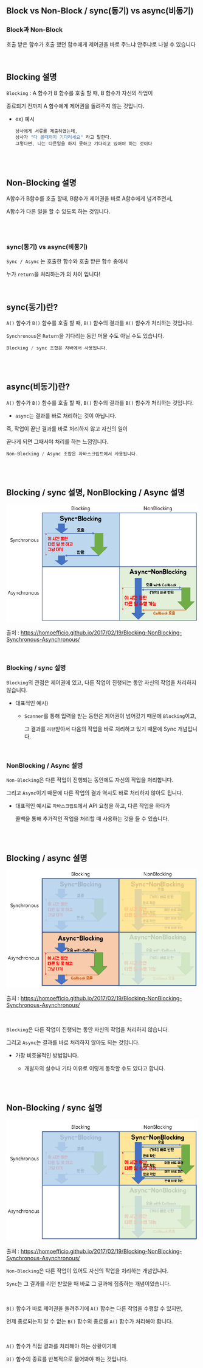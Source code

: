 ## Block vs Non-Block / sync(동기) vs async(비동기)



### Block과 Non-Block

호출 받은 함수가 호출 했던 함수에게 제어권을 바로 주느냐 안주냐로 나뉠 수 있습니다

<br/>

## Blocking 설명

`Blocking` : A 함수가 B 함수를 호출 할 때, B 함수가 자신의 작업이 

종료되기 전까지 A 함수에게 제어권을 돌려주지 않는 것입니다.

- ex) 예시
    
    ```java
    상사에게 서류를 제출하였는데, 
    상사가 "다 볼때까지 기다리세요" 라고 말한다.
    그렇다면, 나는 다른일을 하지 못하고 기다리고 있어야 하는 것이다
    ```

<br/><br/>

## Non-Blocking 설명

A함수가 B함수를 호출 할때, B함수가 제어권을 바로 A함수에게 넘겨주면서, 

A함수가 다른 일을 할 수 있도록 하는 것입니다.

<br/><br/>

### sync(동기) vs async(비동기)

`Sync / Async` 는 호출한 함수와 호출 받은 함수 중에서 

누가 `return`을 처리하는가 의 차이 입니다!

<br/>

## sync(동기)란?

`A()` 함수가 `B()` 함수를 호출 할 때, `B()` 함수의 결과를 `A()` 함수가 처리하는 것입니다.

`Synchronous`은 `Return`을 기다리는 동안 머물 수도 아닐 수도 있습니다.

```java
Blocking / sync 조합은 자바에서 사용됩니다.
```

<br/><br/>

## async(비동기)란?

`A()` 함수가 `B()` 함수를 호출 할 때, `B()` 함수의 결과를 `B()` 함수가 처리하는 것입니다.

- `async`는 결과를 바로 처리하는 것이 아닙니다.

즉, 작업이 끝난 결과를 바로 처리하지 않고 자신의 일이 

끝나게 되면 그때서야 처리를 하는 느낌입니다.

```java
Non-Blocking / Async 조합은 자바스크립트에서 사용됩니다.
```





<br/><br/>

## Blocking / sync **설명, NonBlocking / Async 설명**

![이미지](/programming/img/입문446.PNG)

출처 : https://homoefficio.github.io/2017/02/19/Blocking-NonBlocking-Synchronous-Asynchronous/

<br/>

### Blocking / sync 설명

`Blocking`의 관점은 제어권에 있고, 다른 작업이 진행되는 동안 자신의 작업을 처리하지 않습니다.

- 대표적인 예시)

    - `Scanner`를 통해 입력을 받는 동안은 제어권이 넘어갔기 때문에 `Blocking`이고,
        
        그 결과를 `리턴`받아서 다음의 작업을 바로 처리하고 있기 때문에 Sync 개념입니다.


<br/>

### NonBlocking / Async 설명

`Non-Blocking`은 다른 작업이 진행되는 동안에도 자신의 작업을 처리합니다. 

그리고 `Async`이기 때문에 다른 작업의 결과 역시도 바로 처리하지 않아도 됩니다.

- 대표적인 예시로 `자바스크립트`에서 API 요청을 하고, 다른 작업을 하다가
    
    콜백을 통해 추가적인 작업을 처리할 때 사용하는 것을 들 수 있습니다.
    

<br/><br/>

## Blocking / a**sync 설명**

![이미지](/programming/img/입문447.PNG)

출처 : https://homoefficio.github.io/2017/02/19/Blocking-NonBlocking-Synchronous-Asynchronous/

<br/>

`Blocking`은 다른 작업이 진행되는 동안 자신의 작업을 처리하지 않습니다. 

그리고 `Async`는 결과를 바로 처리하지 않아도 되는 것입니다.

- 가장 비효율적인 방법입니다.

    - 개발자의 실수나 기타 이유로 이렇게 동작할 수도 있다고 합니다.

<br/><br/>

## Non-Blocking / sync 설명

![이미지](/programming/img/입문448.PNG)

출처 : https://homoefficio.github.io/2017/02/19/Blocking-NonBlocking-Synchronous-Asynchronous/

`Non-Blocking`은 다른 작업이 있어도 자신의 작업을 처리하는 개념입니다.

`Sync`는 그 결과를 리턴 받았을 때 바로 그 결과에 집중하는 개념이었습니다.

<br/>

`B()` 함수가 바로 제어권을 돌려주기에 `A()` 함수는 다른 작업을 수행할 수 있지만,

언제 종료되는지 알 수 없는 `B()` 함수의 종료를 `A()` 함수가 처리해야 합니다.

<br/>

`A()` 함수가 직접 결과를 처리해야 하는 상황이기에 

`B()` 함수의 종료를 반복적으로 물어봐야 하는 것입니다.